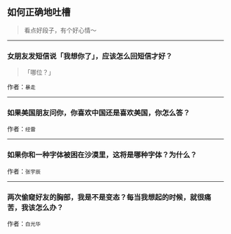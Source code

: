 ## 如何正确地吐槽

> 看点好段子，有个好心情～


 
---

### 女朋友发短信说「我想你了」，应该怎么回短信才好？

> 「哪位？」


作者：`暴走`

---

### 如果美国朋友问你，你喜欢中国还是喜欢美国，你怎么答？

> 


作者：`经雷`

---

### 如果你和一种字体被困在沙漠里，这将是哪种字体？为什么？

> 


作者：`张宇辰`

---

### 两次偷窥好友的胸部，我是不是变态？每当我想起的时候，就很痛苦，我该怎么办？

> 


作者：`白光华`